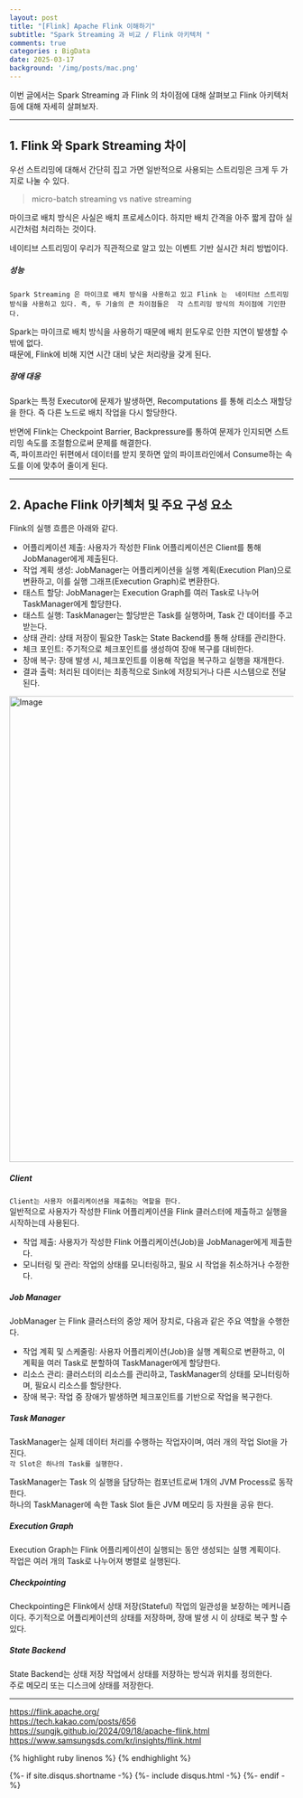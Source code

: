 ```yaml
---
layout: post
title: "[Flink] Apache Flink 이해하기"
subtitle: "Spark Streaming 과 비교 / Flink 아키텍처 " 
comments: true
categories : BigData
date: 2025-03-17
background: '/img/posts/mac.png'
---
```


이번 글에서는 Spark Streaming 과 Flink 의 차이점에 대해 
살펴보고 Flink 아키텍처 등에 대해 자세히 살펴보자.     

- - - 

## 1. Flink 와 Spark Streaming 차이   

우선 스트리밍에 대해서 간단히 집고 가면 일반적으로 사용되는 
스트리밍은 크게 두 가지로 나눌 수 있다.   

> micro-batch streaming vs native streaming   

마이크로 배치 방식은 사실은 배치 프로세스이다. 하지만 배치 간격을 
아주 짧게 잡아 실시간처럼 처리하는 것이다.  

네이티브 스트리밍이 우리가 직관적으로 알고 있는 이벤트 기반 실시간 
처리 방법이다.   

##### 성능   

`Spark Streaming 은 마이크로 배치 방식을 사용하고 있고 Flink 는 
네이티브 스트리밍 방식을 사용하고 있다. 즉, 두 기술의 큰 차이점들은 
각 스트리밍 방식의 차이점에 기인한다.`   

Spark는 마이크로 배치 방식을 사용하기 때문에 배치 윈도우로 
인한 지연이 발생할 수 밖에 없다.   
때문에, Flink에 비해 지연 시간 대비 낮은 처리량을 갖게 된다.   

##### 장애 대응   

Spark는 특정 Executor에 문제가 발생하면, Recomputations 를 통해 리소스 
재할당을 한다. 즉 다른 노드로 배치 작업을 다시 할당한다.   

반면에 Flink는 Checkpoint Barrier, Backpressure를 통하여 문제가 인지되면 
스트리밍 속도를 조절함으로써 문제를 해결한다.   
즉, 파이프라인 뒤편에서 데이터를 받지 못하면 앞의 파이프라인에서 
Consume하는 속도를 이에 맞추어 줄이게 된다.  


- - - 

## 2. Apache Flink 아키첵처 및 주요 구성 요소    

Flink의 실행 흐름은 아래와 같다.   

- 어플리케이션 제출: 사용자가 작성한 Flink 어플리케이션은 Client를 통해 JobManager에게 제출된다.   
- 작업 계획 생성: JobManager는 어플리케이션을 실행 계획(Execution Plan)으로 변환하고, 이를 실행 그래프(Execution Graph)로 변환한다.   
- 태스트 할당: JobManager는 Execution Graph를 여러 Task로 나누어 TaskManager에게 할당한다.  
- 태스트 실행: TaskManager는 할당받은 Task를 실행하며, Task 간 데이터를 주고 받는다.   
- 상태 관리: 상태 저장이 필요한 Task는 State Backend를 통해 상태를 관리한다.   
- 체크 포인트: 주기적으로 체크포인트를 생성하여 장애 복구를 대비한다.   
- 장애 복구: 장애 발생 시, 체크포인트를 이용해 작업을 복구하고 실행을 재개한다.  
- 결과 출력: 처리된 데이터는 최종적으로 Sink에 저장되거나 다른 시스템으로 전달 된다.   

<img width="825" alt="Image" src="https://github.com/user-attachments/assets/8f8a3860-0784-408d-8fc3-263167608b2c" />   


##### Client   

`Client는 사용자 어플리케이션을 제출하는 역할을 한다.`     
일반적으로 사용자가 작성한 Flink 어플리케이션을 
Flink 클러스터에 제출하고 실행을 시작하는데 사용된다.   

- 작업 제출: 사용자가 작성한 Flink 어플리케이션(Job)을 JobManager에게 제출한다.   
- 모니터링 및 관리: 작업의 상태를 모니터링하고, 필요 시 작업을 취소하거나 수정한다.   


##### Job Manager

JobManager 는 Flink 클러스터의 중앙 제어 장치로, 다음과 같은 주요 역할을 수행한다.     

- 작업 계획 및 스케줄링: 사용자 어플리케이션(Job)을 실행 계획으로 변환하고, 이 계획을 여러 Task로 분할하여 TaskManager에게 할당한다.  
- 리소스 관리: 클러스터의 리소스를 관리하고, TaskManager의 상태를 모니터링하며, 필요시 리소스를 할당한다.   
- 장애 복구: 작업 중 장애가 발생하면 체크포인트를 기반으로 작업을 복구한다.   

##### Task Manager  

TaskManager는 실제 데이터 처리를 수행하는 작업자이며, 여러 개의 작업 Slot을 
가진다.  
`각 Slot은 하나의 Task를 실행한다.`     

TaskManager는 Task 의 실행을 담당하는 컴포넌트로써 1개의 JVM Process로 동작한다.  
하나의 TaskManager에 속한 Task Slot 들은 JVM 메모리 등 자원을 공유 한다.  

##### Execution Graph   

Execution Graph는 Flink 어플리케이션이 실행되는 동안 생성되는 
실행 계획이다.  
작업은 여러 개의 Task로 나누어져 병렬로 실행된다.   

##### Checkpointing   

Checkpointing은 Flink에서 상태 저장(Stateful) 작업의 일관성을 
보장하는 메커니즘이다. 주기적으로 어플리케이션의 상태를 저장하며, 
    장애 발생 시 이 상태로 복구 할 수 있다.   

##### State Backend   

State Backend는 상태 저장 작업에서 상태를 저장하는 방식과 위치를 정의한다.   
주로 메모리 또는 디스크에 상태를 저장한다.   



- - -


<https://flink.apache.org/>   
<https://tech.kakao.com/posts/656>   
<https://sungjk.github.io/2024/09/18/apache-flink.html>   
<https://www.samsungsds.com/kr/insights/flink.html>   


{% highlight ruby linenos %}
{% endhighlight %}


{%- if site.disqus.shortname -%}
    {%- include disqus.html -%}
{%- endif -%}







